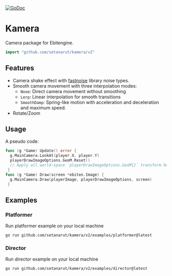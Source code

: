 [![GoDoc](https://godoc.org/github.com/setanarut/kamera?status.svg)](https://pkg.go.dev/github.com/setanarut/kamera/v2)

# Kamera

Camera package for Ebitengine.

```Go
import "github.com/setanarut/kamera/v2"
```

## Features

- Camera shake effect with [fastnoise](https://github.com/setanarut/fastnoise) library noise types.
- Smooth camera movement with three interpolation modes:
  - `None`: Direct camera movement without smoothing
  - `Lerp`: Linear interpolation for smooth transitions
  - `SmoothDamp`: Spring-like motion with acceleration and deceleration and maximum speed.
- Rotate/Zoom

## Usage

A pseudo code:

```Go
func (g *Game) Update() error {
  g.MainCamera.LookAt(player.X, player.Y)
  playerDrawImageOptions.GeoM.Reset()
  // Apply all world-space `playerDrawImageOptions.GeoM{}` transform here
 }
func (g *Game) Draw(screen *ebiten.Image) {
  g.MainCamera.Draw(playerImage, playerDrawImageOptions, screen)
 }
```
## Examples

### Platformer

Run platformer example on your local machine

```console
go run github.com/setanarut/kamera/v2/examples/platformer@latest
```

### Director

Run director example on your local machine

```console
go run github.com/setanarut/kamera/v2/examples/director@latest
```
